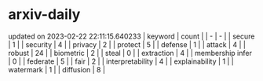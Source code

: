 # arxiv-daily
updated on 2023-02-22 22:11:15.640233
| keyword | count |
| - | - |
| secure | 1 |
| security | 4 |
| privacy | 2 |
| protect | 5 |
| defense | 1 |
| attack | 4 |
| robust | 24 |
| biometric | 2 |
| steal | 0 |
| extraction | 4 |
| membership infer | 0 |
| federate | 5 |
| fair | 2 |
| interpretability | 4 |
| explainability | 1 |
| watermark | 1 |
| diffusion | 8 |

